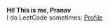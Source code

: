 <b> Hi! This is me, Pranav </b> <br>
 I do LeetCode sometimes: [Profile](https://leetcode.com/Penguin5681/)
